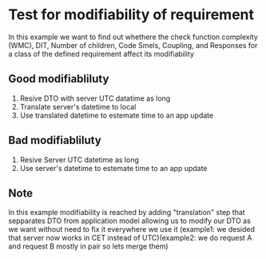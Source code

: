 # Test for modifiability of requirement

In this example we want to find out whethere the check function complexity (WMC), DIT, Number of children, Code Smels, Coupling, and Responses for a class of the defined requirement affect its modifiability

## Good modifiabliluty

1. Resive DTO with server UTC datatime as long
2. Translate server's datetime to local
3. Use translated datetime to estemate time to an app update

## Bad modifiabliluty

1. Resive Server UTC datetime as long
2. Use server's datetime to estemate time to an app update

## Note

In this example modifiability is reached by adding "translation" step that sepparates DTO from application model allowing us to modify our DTO as we want without need to fix it everywhere we use it (example1: we desided that server now works in CET instead of UTC)(example2: we do request A and request B mostly in pair so lets merge them)
